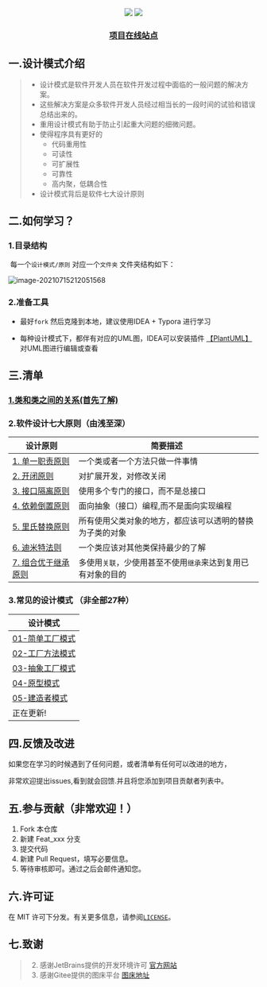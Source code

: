
<div align="center">
    <a href="/LICENSE"><img src="https://img.shields.io/badge/license-MIT-blue.svg"></a>
    <img src="https://visitor-badge.glitch.me/badge?page_id=shaoxiongdu.java-design-pattern">
<br>
    <h3><a href="https://shaoxiongdu.github.io/java-design-pattern/#/" target="_blank">项目在线站点</a></h3>
</div>

## 一.设计模式介绍

> - 设计模式是软件开发人员在软件开发过程中面临的一般问题的解决方案。
> - 这些解决方案是众多软件开发人员经过相当长的一段时间的试验和错误总结出来的。
> - 重用设计模式有助于防止引起重大问题的细微问题。
> - 使得程序具有更好的
>   - 代码重用性
>   - 可读性
>   - 可扩展性
>   - 可靠性
>   - 高内聚，低耦合性
> - 设计模式背后是软件七大设计原则

## 二.如何学习？

### 1.目录结构

   ​	每一个`设计模式/原则` 对应一个`文件夹`  文件夹结构如下：
   
   ![image-20210715212051568](https://gitee.com/ShaoxiongDu/imageBed/raw/master//images/image-20210715212051568.png)
    
### 2.准备工具 

   - 最好`fork` 然后克隆到本地，建议使用IDEA + Typora 进行学习

   - 每种设计模式下，都伴有对应的UML图，IDEA可以安装插件 [【PlantUML】](https://plugins.jetbrains.com/plugin/7017-plantuml-integration) 对UML图进行编辑或查看

## 三.清单

 ### [1.类和类之间的关系(首先了解)](/类和类之间的关系(UML图)/类和类之间的关系.md)

### 2.软件设计七大原则（由浅至深）

| 设计原则            | 简要描述|
| ------------------- | ------------------------------------------ |
| [1. 单一职责原则](/单一职责原则/单一职责原则.md)     | 一个类或者一个方法只做一件事情|
| [2. 开闭原则](/开闭原则/开闭原则.md)         | 对扩展开发，对修改关闭|
| [3. 接口隔离原则](/接口隔离原则/接口隔离原则.md)     | 使用多个专门的接口，而不是总接口 |
| [4. 依赖倒置原则](/依赖倒置(转换)原则/依赖倒置（转换）原则.md)     | 面向抽象（接口）编程,而不是面向实现编程|
| [5. 里氏替换原则](/里氏替换原则/里氏替换原则.md)     | 所有使用父类对象的地方，都应该可以透明的替换为子类的对象|
| [6. 迪米特法则](/迪米特法则/迪米特法则.md)       |一个类应该对其他类保持最少的了解|
| [7. 组合优于继承原则](/组合优于继承原则/组合优于继承原则.md) | 多使用`关联`，少使用甚至不使用`继承`来达到复用已有对象的目的 |

### 3.常见的设计模式 （非全部27种）

| 设计模式|
| -----------------| 
| [01-简单工厂模式](/01-简单工厂模式/简单工厂模式.md)|
| [02-工厂方法模式](/02-工厂方法模式/工厂方法模式.md)|
| [03-抽象工厂模式](/03-抽象工厂模式/抽象工厂模式.md)|
| [04-原型模式](/04-原型模式/原型模式.md)|
| [05-建造者模式](/05-建造者模式/建造者模式.md)|
| 正在更新!|

## 四.反馈及改进

如果您在学习的时候遇到了任何问题，或者清单有任何可以改进的地方，

非常欢迎提出issues,看到就会回馈.并且将您添加到项目贡献者列表中。

## 五.参与贡献（非常欢迎！）

1. Fork 本仓库
2. 新建 Feat_xxx 分支
3. 提交代码
4. 新建 Pull Request，填写必要信息。
5. 等待审核即可。通过之后会邮件通知您。

## 六.许可证

在 MIT 许可下分发。有关更多信息，请参阅[`LICENSE`](../LICENSE)。

## 七.致谢

>  2. 感谢JetBrains提供的开发环境许可 [官方网站](https://www.jetbrains.com/)
>  3. 感谢Gitee提供的图床平台 [图床地址](https://gitee.com/ShaoxiongDu/imageBed)

